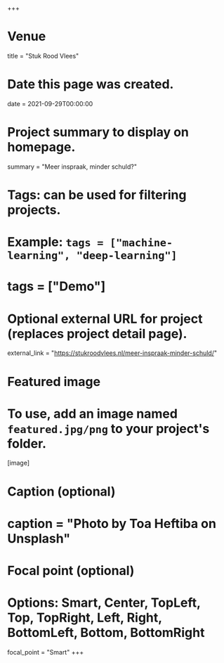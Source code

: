 +++
# Venue
title = "Stuk Rood Vlees"

# Date this page was created.
 date = 2021-09-29T00:00:00

# Project summary to display on homepage.
summary = "Meer inspraak, minder schuld?"

# Tags: can be used for filtering projects.
# Example: `tags = ["machine-learning", "deep-learning"]`
# tags = ["Demo"]

# Optional external URL for project (replaces project detail page).
external_link = "https://stukroodvlees.nl/meer-inspraak-minder-schuld/"

# Featured image
# To use, add an image named `featured.jpg/png` to your project's folder. 
[image]
  # Caption (optional)
  # caption = "Photo by Toa Heftiba on Unsplash"

  # Focal point (optional)
  # Options: Smart, Center, TopLeft, Top, TopRight, Left, Right, BottomLeft, Bottom, BottomRight
  focal_point = "Smart"
+++
